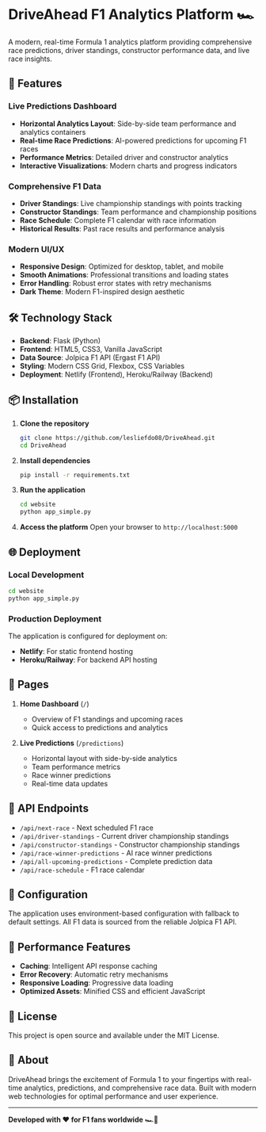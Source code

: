 # DriveAhead F1 Analytics Platform 🏎️

A modern, real-time Formula 1 analytics platform providing comprehensive race predictions, driver standings, constructor performance data, and live race insights.

## 🚀 Features

### Live Predictions Dashboard
- **Horizontal Analytics Layout**: Side-by-side team performance and analytics containers
- **Real-time Race Predictions**: AI-powered predictions for upcoming F1 races
- **Performance Metrics**: Detailed driver and constructor analytics
- **Interactive Visualizations**: Modern charts and progress indicators

### Comprehensive F1 Data
- **Driver Standings**: Live championship standings with points tracking
- **Constructor Standings**: Team performance and championship positions
- **Race Schedule**: Complete F1 calendar with race information
- **Historical Results**: Past race results and performance analysis

### Modern UI/UX
- **Responsive Design**: Optimized for desktop, tablet, and mobile
- **Smooth Animations**: Professional transitions and loading states
- **Error Handling**: Robust error states with retry mechanisms
- **Dark Theme**: Modern F1-inspired design aesthetic

## 🛠️ Technology Stack

- **Backend**: Flask (Python)
- **Frontend**: HTML5, CSS3, Vanilla JavaScript
- **Data Source**: Jolpica F1 API (Ergast F1 API)
- **Styling**: Modern CSS Grid, Flexbox, CSS Variables
- **Deployment**: Netlify (Frontend), Heroku/Railway (Backend)

## 📦 Installation

1. **Clone the repository**
   ```bash
   git clone https://github.com/lesliefdo08/DriveAhead.git
   cd DriveAhead
   ```

2. **Install dependencies**
   ```bash
   pip install -r requirements.txt
   ```

3. **Run the application**
   ```bash
   cd website
   python app_simple.py
   ```

4. **Access the platform**
   Open your browser to `http://localhost:5000`

## 🌐 Deployment

### Local Development
```bash
cd website
python app_simple.py
```

### Production Deployment
The application is configured for deployment on:
- **Netlify**: For static frontend hosting
- **Heroku/Railway**: For backend API hosting

## 📱 Pages

1. **Home Dashboard** (`/`)
   - Overview of F1 standings and upcoming races
   - Quick access to predictions and analytics

2. **Live Predictions** (`/predictions`)
   - Horizontal layout with side-by-side analytics
   - Team performance metrics
   - Race winner predictions
   - Real-time data updates

## 🎯 API Endpoints

- `/api/next-race` - Next scheduled F1 race
- `/api/driver-standings` - Current driver championship standings
- `/api/constructor-standings` - Constructor championship standings
- `/api/race-winner-predictions` - AI race winner predictions
- `/api/all-upcoming-predictions` - Complete prediction data
- `/api/race-schedule` - F1 race calendar

## 🔧 Configuration

The application uses environment-based configuration with fallback to default settings. All F1 data is sourced from the reliable Jolpica F1 API.

## 🚀 Performance Features

- **Caching**: Intelligent API response caching
- **Error Recovery**: Automatic retry mechanisms
- **Responsive Loading**: Progressive data loading
- **Optimized Assets**: Minified CSS and efficient JavaScript

## 📄 License

This project is open source and available under the MIT License.

## 🏁 About

DriveAhead brings the excitement of Formula 1 to your fingertips with real-time analytics, predictions, and comprehensive race data. Built with modern web technologies for optimal performance and user experience.

---

**Developed with ❤️ for F1 fans worldwide** 🏎️💨
